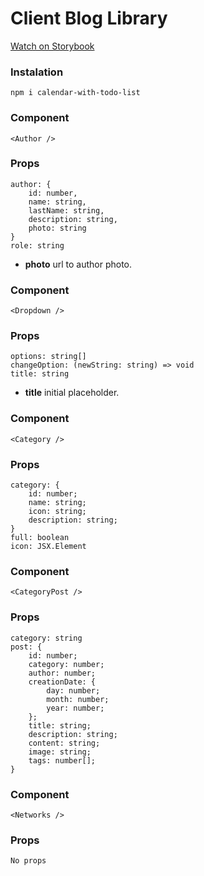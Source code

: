 # Client Blog Library

[Watch on Storybook](https://64c8df4f7dd4296775eac92e--wondrous-travesseiro-602d8e.netlify.app/?path=/story/calendar--base)

### Instalation

```
npm i calendar-with-todo-list
```

### Component

```
<Author />
```

### Props

```
author: {
    id: number,
    name: string,
    lastName: string,
    description: string,
    photo: string
}
role: string
```

- **photo** url to author photo.

### Component

```
<Dropdown />
```

### Props

```
options: string[]
changeOption: (newString: string) => void
title: string
```

- **title** initial placeholder.

### Component

```
<Category />
```

### Props

```
category: {
    id: number;
    name: string;
    icon: string;
    description: string;
}
full: boolean
icon: JSX.Element
```

### Component

```
<CategoryPost />
```

### Props

```
category: string
post: {
    id: number;
    category: number;
    author: number;
    creationDate: {
        day: number;
        month: number;
        year: number;
    };
    title: string;
    description: string;
    content: string;
    image: string;
    tags: number[];
}
```

### Component

```
<Networks />
```

### Props

```
No props
```
